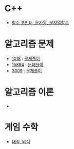 # C++
- [함수 포인터, 문자열, 문자열함수](https://github.com/uniye/Jusin/tree/main/23/08)

# 알고리즘 문제
- [1018](https://www.acmicpc.net/problem/1018) : [문제풀이](https://github.com/uniye/Algorithm_code/blob/main/14week/1018.cpp)
- [15894](https://www.acmicpc.net/problem/15894) : [문제풀이](https://github.com/uniye/Algorithm_code/blob/main/14week/15894.cpp)
- [3009](https://www.acmicpc.net/problem/3009) : [문제풀이](https://github.com/uniye/Algorithm_code/blob/main/14week/3009.cpp)


# 알고리즘 이론
- []()


# 게임 수학
- [내적, 외적](https://github.com/uniye/gameMath/tree/main/DU)
